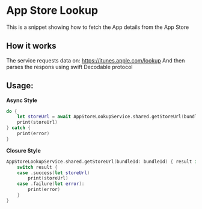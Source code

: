 # App Store Lookup
This is a snippet showing how to fetch the App details from the App Store

## How it works
The service requests data on: https://itunes.apple.com/lookup
And then parses the respons using swift Decodable protocol

## Usage:

**Async Style**
```swift
do {
    let storeUrl = await AppStoreLookupService.shared.getStoreUrl(bundleId: bundleId)
    print(storeUrl)
} catch {
    print(error)
}
```

**Closure Style**
```swift
AppStoreLookupService.shared.getStoreUrl(bundleId: bundleId) { result in
    switch result {
    case .success(let storeUrl)
        print(storeUrl)
    case .failure(let error):
        print(error)
    }
}
```